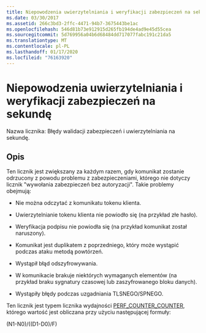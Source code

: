 ```yaml
---
title: Niepowodzenia uwierzytelniania i weryfikacji zabezpieczeń na sekundę
ms.date: 03/30/2017
ms.assetid: 266c3bd3-2ffc-4471-94b7-3675443be1ac
ms.openlocfilehash: 546d81b73e912915d265fb194de4ad9e45d55cea
ms.sourcegitcommit: 5d769956a04b6d68484dd717077fabc191c21da5
ms.translationtype: MT
ms.contentlocale: pl-PL
ms.lasthandoff: 01/17/2020
ms.locfileid: "76163920"
---
```

# <a name="security-validation-and-authentication-failures-per-second"></a>Niepowodzenia uwierzytelniania i weryfikacji zabezpieczeń na sekundę
Nazwa licznika: Błędy walidacji zabezpieczeń i uwierzytelniania na sekundę.  
  
## <a name="description"></a>Opis  
 Ten licznik jest zwiększany za każdym razem, gdy komunikat zostanie odrzucony z powodu problemu z zabezpieczeniami, którego nie dotyczy licznik "wywołania zabezpieczeń bez autoryzacji". Takie problemy obejmują:  
  
- Nie można odczytać z komunikatu tokenu klienta.  
  
- Uwierzytelnianie tokenu klienta nie powiodło się (na przykład złe hasło).  
  
- Weryfikacja podpisu nie powiodła się (na przykład komunikat został naruszony).  
  
- Komunikat jest duplikatem z poprzedniego, który może wystąpić podczas ataku metodą powtórzeń.  
  
- Wystąpił błąd odszyfrowywania.  
  
- W komunikacie brakuje niektórych wymaganych elementów (na przykład braku sygnatury czasowej lub zaszyfrowanego bloku danych).  
  
- Wystąpiły błędy podczas uzgadniania TLSNEGO/SPNEGO.  
  
 Ten licznik jest typem licznika wydajności [PERF_COUNTER_COUNTER](https://docs.microsoft.com/previous-versions/windows/it-pro/windows-server-2003/cc740048(v=ws.10)), którego wartość jest obliczana przy użyciu następującej formuły:  
  
 (N1-N0)/((D1-D0)/F)
